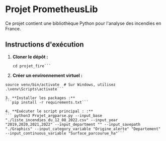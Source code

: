 # Projet PrometheusLib

Ce projet contient une bibliothèque Python pour l'analyse des incendies en France.

## Instructions d'exécution

1. **Cloner le dépôt :**
   ```git clone https://github.com/leaaumagy/projet_fire.git
   cd projet_fire```

2. **Créer un environnement virtuel :**
```python3 -m venv venv
source venv/bin/activate  # Sur Windows, utilisez .\venv\Scripts\activate```

3. **Installer les packages :**
```pip install -r requirements.txt```

4. **Exécuter le script principal : :**
``` python3 Projet_argparse.py --input_base "./liste_incendies_du_12_08_2022.csv" --input_year "2019,2020,2021,2022" --input_department "" --input_savepath "./Graphics" --input_category_variable "Origine_alerte" "Departement" --input_continuous_variable "Surface_parcourue_ha"```

